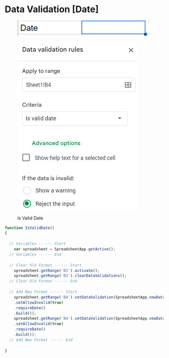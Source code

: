 # Data Validation \[Date]

<figure><img src="../.gitbook/assets/image (12).png" alt=""><figcaption></figcaption></figure>

<figure><img src="../.gitbook/assets/image (9).png" alt=""><figcaption><p>Is Valid Date</p></figcaption></figure>

```javascript
function IsValidDate() 
{

  // Variables ------ Start
    var spreadsheet = SpreadsheetApp.getActive();
  // Variables ------ End
    
  // Clear Old Format ------ Start
    spreadsheet.getRange('B3').activate();
    spreadsheet.getRange('B3').clearDataValidations();
  // Clear Old Format ------ End

  // Add New Format ------ Start
    spreadsheet.getRange('B4').setDataValidation(SpreadsheetApp.newDataValidation()
    .setAllowInvalid(true)
    .requireDate()
    .build());
    spreadsheet.getRange('B4').setDataValidation(SpreadsheetApp.newDataValidation()
    .setAllowInvalid(true)
    .requireDate()
    .build());
  // Add New Format ------ End

}
```
